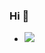 ### Hi 👋

- <img src="https://thumbs.dreamstime.com/b/vector-illustration-kid-computer-eps-vector-illustration-kid-computer-122338143.jpg" /></a>
</p>






